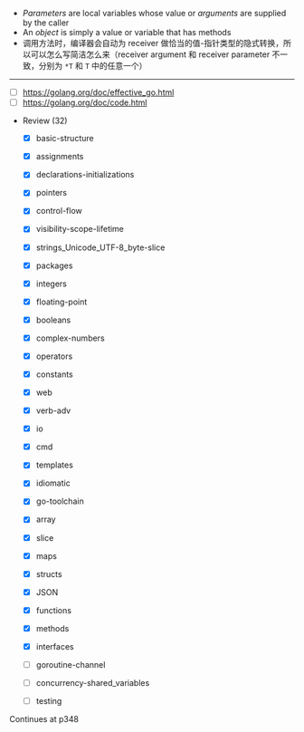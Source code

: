 - *Parameters* are local variables whose value or *arguments* are supplied by the caller
- An *object* is simply a value or variable that has methods
- 调用方法时，编译器会自动为 receiver 做恰当的值-指针类型的隐式转换，所以可以怎么写简洁怎么来（receiver argument 和 receiver parameter 不一致，分别为 `*T` 和 `T` 中的任意一个）
---
- [ ] https://golang.org/doc/effective_go.html
- [ ] https://golang.org/doc/code.html
- Review (32)
    - [x] basic-structure
    - [x] assignments
    - [x] declarations-initializations 
    - [x] pointers
    - [x] control-flow
    - [x] visibility-scope-lifetime
    - [x] strings_Unicode_UTF-8_byte-slice
    - [x] packages
    - [x] integers
    - [x] floating-point
    - [x] booleans
    - [x] complex-numbers
    - [x] operators
    - [x] constants
    - [x] web
    - [x] verb-adv
    - [x] io
    - [x] cmd
    - [x] templates
    - [x] idiomatic
    - [x] go-toolchain
    - [x] array
    - [x] slice
    - [x] maps
    - [x] structs
    - [x] JSON
    - [x] functions
    - [x] methods
    - [x] interfaces
    - [ ] goroutine-channel
    - [ ] concurrency-shared_variables
    - [ ] testing


Continues at p348